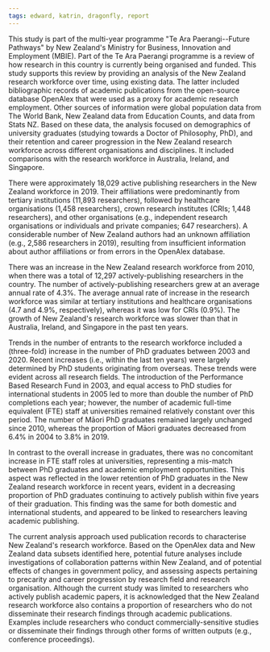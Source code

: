 ```yaml
---
tags: edward, katrin, dragonfly, report
---
```

This study is part  of the multi-year programme "Te Ara Paerangi--Future Pathways"
by New Zealand's Ministry for Business, Innovation and Employment (MBIE). Part of the Te Ara Paerangi programme
is a review of how research in this country is currently being organised and funded.  This study
supports this review by providing an analysis of the New Zealand research workforce over time, using existing
data. The latter included bibliographic records of academic publications from the open-source database 
OpenAlex that were used
as a proxy for academic research employment.  Other sources of information were global
population data from The World Bank, New Zealand data from Education Counts, 
and data from Stats NZ. Based on these data, the analysis
focused on demographics of university graduates (studying towards a Doctor of Philosophy, PhD), and their retention 
and career progression in the New Zealand research workforce 
across different organisations and disciplines. It included comparisons with the research workforce in Australia, Ireland, and 
Singapore.

There were approximately 18,029 active publishing researchers in
the New Zealand workforce in 2019. Their affiliations were predominantly from 
tertiary institutions (11,893 researchers), followed by healthcare organisations (1,458 researchers), crown research 
institutes (CRIs; 1,448 researchers),
and other organisations (e.g., independent research organisations or individuals and private companies; 647 researchers). 
A considerable number of New Zealand authors had an unknown affiliation (e.g., 2,586 researchers in 2019), 
resulting from 
insufficient information about author affiliations or from errors in the OpenAlex database. 

There was an increase in the New Zealand research workforce from 2010, 
when there was a total of 12,297 
actively-publishing researchers in the country. The number of actively-publishing researchers
grew at an average annual  rate of 4.3%. The average annual rate of increase in the research workforce 
was similar at tertiary institutions and 
healthcare organisations (4.7 and 4.9%, respectively), 
whereas it was low for CRIs (0.9%).  The growth of New Zealand's 
research workforce was
slower than that in Australia, Ireland, and Singapore in the past ten years.

Trends in the number of entrants to the research workforce included a  (three-fold) increase in the number of PhD graduates 
between 2003 and 2020.   Recent increases (i.e., within the last ten years) were largely 
determined by PhD students originating from overseas. These trends 
were evident across all research fields.  The introduction of the Performance Based Research Fund in 2003, and 
equal access to PhD studies for international students in 2005 led to 
more than double the number of PhD completions each year; however, the number of academic full-time equivalent (FTE) staff at universities
remained relatively constant over this period.
The number 
of Māori PhD graduates remained largely unchanged since 2010, whereas the proportion of Māori graduates
decreased from  6.4% in 2004 to 3.8% in 2019. 

In contrast to the overall increase in graduates, there was no concomitant increase in
FTE staff roles at universities, representing a mis-match between PhD graduates
and academic employment opportunities.  This aspect was reflected in the lower retention
of PhD graduates in the New Zealand research workforce in recent years, evident
in a decreasing proportion of PhD graduates continuing to actively publish
within five years of their graduation. This finding was the same for both
domestic and international students, and appeared to be linked to researchers
leaving academic publishing.

The current analysis approach used publication records to characterise New
Zealand's research workforce.  Based on the OpenAlex data and New Zealand data
subsets identified here, potential future analyses include investigations of
collaboration patterns within New Zealand, and of potential effects of changes
in government policy, and assessing aspects pertaining to precarity and career
progression by research field and research organisation.
Although the current study was limited to researchers who actively publish
academic papers, it is acknowledged that the New Zealand research workforce
also contains a proportion of researchers who do not disseminate their research
findings through academic publications. Examples include researchers who
conduct commercially-sensitive studies or disseminate their findings through
other forms of written outputs (e.g., conference proceedings).

